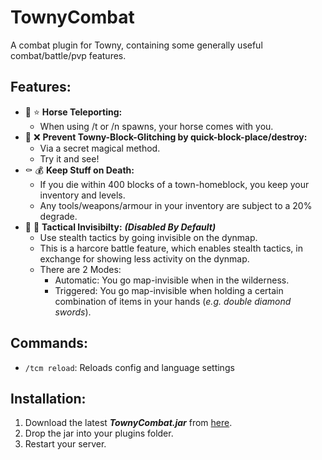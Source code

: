 # TownyCombat
A combat plugin for Towny, containing some generally useful combat/battle/pvp features.

## Features:
- :horse: :star: **Horse Teleporting:**
  - When using /t or /n spawns, your horse comes with you.
- :snake: :x: **Prevent Towny-Block-Glitching by quick-block-place/destroy:**
  - Via a secret magical method.
  - Try it and see!
- :coffin: :moneybag: **Keep Stuff on Death:**
  - If you die within 400 blocks of a town-homeblock, you keep your inventory and levels.
  - Any tools/weapons/armour in your inventory are subject to a 20% degrade.
- :bust_in_silhouette: :footprints: **Tactical Invisibilty:** ***(Disabled By Default)***
  - Use stealth tactics by going invisible on the dynmap.
  - This is a harcore battle feature, which enables stealth tactics, in exchange for showing less activity on the dynmap.
  - There are 2 Modes:
    - Automatic: You go map-invisible when in the wilderness.
    - Triggered: You go map-invisible when holding a certain combination of items in your hands (*e.g. double diamond swords*).

## Commands:
- ```/tcm reload```: Reloads config and language settings

## Installation:
1. Download the latest ***TownyCombat.jar*** from [here](https://github.com/TownyAdvanced/TownyCombat/releases).
2. Drop the jar into your plugins folder.
3. Restart your server.
